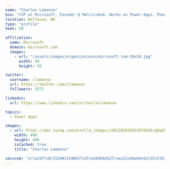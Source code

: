 ```yaml
---
name: "Charles Lamanna"
bio: "CVP at Microsoft, Founder @ MetricsHub. Works on Power Apps, Power Automate, Power Virtual Agent, Common Data Service and Dynamics 365."
location: Bellevue, WA
type: "profile"
heat: 50

affiliation:
  name: Microsoft
  domain: microsoft.com
  images:
    - url: "/assets/images/organizations/microsoft.com-50x50.jpg"
      width: 50
      height: 50

twitter:
  username: clamanna
  url: https://twitter.com/clamanna
  followers: 3571

linkedin:
  url: https://www.linkedin.com/in/charleslamanna

topics:
  - Power Apps

images:
  - url: https://pbs.twimg.com/profile_images/1263202626922876928/g6qGbHZ-_400x400.jpg
    width: 400
    height: 400
    isCached: true
    title: "Charles Lamanna"

secured: "2rta2dfYcN/I5ImR1lK4NXITnZFvokb9OAXGZf/oeuZ1xkDwUmtOzt35JCYEX4oaSQFyD9JrMm9vP4ffH38/lTfZk9Es2HqKF8g8z6tdEQUBFC39ALmmQnbq6/RlBDkD62+LvgSDVw5hQXt67AcIjTbjHHPdkO0GTcBKDEsi7ytVryvUb9xts9K/GHH1+jKjjUQIeamdmvxyX79deEgMosCEnoLZVmR3l3LTVHoomCuQBK2Y25/XhAorgsXX6rcXWoFUZPFePHkCWldp1xA35K/MNQeH7xVC/eU+Y4OqAV06BofKdtkxM9T0nvanXH3Kj4Ri13wN8T0lsnucyEw4mO3SHe6oTjO1RlKO89q3JKHMdd4T5QlVlhPSwo9QKymjaQBMz7McDk2i0yY9sDgmrr36b8WlWnN8fbBrXZfmqn8=;3AMtYZnDausFZ0MvOGejhA=="
---
```


